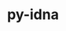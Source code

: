 ---
title: "py-idna"
layout: cache
categories: [package, develop-2024-01-14]
meta: {"versions": ["3.4"], "compilers": ["apple-clang@=15.0.0", "cce@=15.0.1", "gcc@=11.1.0", "gcc@=11.3.0", "gcc@=11.4.0", "gcc@=7.3.1", "gcc@=9.4.0", "oneapi@=2023.2.0"], "oss": ["amzn2", "rhel8", "ubuntu20.04", "ubuntu22.04", "ventura"], "platforms": ["darwin", "linux"], "targets": ["aarch64", "neoverse_n1", "neoverse_v1", "ppc64le", "x86_64_v3", "zen4"], "stacks": ["aws-isc", "aws-isc-aarch64", "data-vis-sdk", "e4s", "e4s-cray-rhel", "e4s-neoverse_v1", "e4s-oneapi", "e4s-power", "ml-darwin-aarch64-mps", "ml-linux-x86_64-cpu", "ml-linux-x86_64-cuda", "ml-linux-x86_64-rocm", "root"], "num_specs": 16, "num_specs_by_stack": {"root": 16, "ml-darwin-aarch64-mps": 2, "aws-isc-aarch64": 2, "aws-isc": 1, "e4s-cray-rhel": 1, "e4s-neoverse_v1": 1, "e4s-power": 1, "data-vis-sdk": 2, "e4s": 2, "e4s-oneapi": 2, "ml-linux-x86_64-rocm": 2, "ml-linux-x86_64-cpu": 2, "ml-linux-x86_64-cuda": 2}}
spec_details: [{"hash": "dlrczbelksg5pbl4vrpunvam2g5eq3gr", "compiler": "apple-clang@=15.0.0", "versions": ["3.4"], "os": "ventura", "platform": "darwin", "target": "aarch64", "variants": ["build_system=python_pip"], "stacks": ["root", "ml-darwin-aarch64-mps"], "size": "-", "tarball": "https://binaries.spack.io/releases/develop-2024-01-14/build_cache/darwin-ventura-aarch64/apple-clang-15.0.0/py-idna-3.4/darwin-ventura-aarch64-apple-clang-15.0.0-py-idna-3.4-dlrczbelksg5pbl4vrpunvam2g5eq3gr.spack"}, {"hash": "lpl6auqthznjvkoltmfkdjxmsvivxfwk", "compiler": "apple-clang@=15.0.0", "versions": ["3.4"], "os": "ventura", "platform": "darwin", "target": "aarch64", "variants": ["build_system=python_pip"], "stacks": ["root", "ml-darwin-aarch64-mps"], "size": "-", "tarball": "https://binaries.spack.io/releases/develop-2024-01-14/build_cache/darwin-ventura-aarch64/apple-clang-15.0.0/py-idna-3.4/darwin-ventura-aarch64-apple-clang-15.0.0-py-idna-3.4-lpl6auqthznjvkoltmfkdjxmsvivxfwk.spack"}, {"hash": "4yvcfj5x6gtthnzsw5lqbtygxlqwphkw", "compiler": "gcc@=7.3.1", "versions": ["3.4"], "os": "amzn2", "platform": "linux", "target": "aarch64", "variants": ["build_system=python_pip"], "stacks": ["root", "aws-isc-aarch64"], "size": "-", "tarball": "https://binaries.spack.io/releases/develop-2024-01-14/build_cache/linux-amzn2-aarch64/gcc-7.3.1/py-idna-3.4/linux-amzn2-aarch64-gcc-7.3.1-py-idna-3.4-4yvcfj5x6gtthnzsw5lqbtygxlqwphkw.spack"}, {"hash": "hdfc72huktkrgli3gg7r4vyjuucdbnai", "compiler": "gcc@=7.3.1", "versions": ["3.4"], "os": "amzn2", "platform": "linux", "target": "neoverse_n1", "variants": ["build_system=python_pip"], "stacks": ["root", "aws-isc-aarch64"], "size": "-", "tarball": "https://binaries.spack.io/releases/develop-2024-01-14/build_cache/linux-amzn2-neoverse_n1/gcc-7.3.1/py-idna-3.4/linux-amzn2-neoverse_n1-gcc-7.3.1-py-idna-3.4-hdfc72huktkrgli3gg7r4vyjuucdbnai.spack"}, {"hash": "wvipvzhw2iyq5cpupqrfklh362g6agqm", "compiler": "gcc@=7.3.1", "versions": ["3.4"], "os": "amzn2", "platform": "linux", "target": "x86_64_v3", "variants": ["build_system=python_pip"], "stacks": ["aws-isc", "root"], "size": "-", "tarball": "https://binaries.spack.io/releases/develop-2024-01-14/build_cache/linux-amzn2-x86_64_v3/gcc-7.3.1/py-idna-3.4/linux-amzn2-x86_64_v3-gcc-7.3.1-py-idna-3.4-wvipvzhw2iyq5cpupqrfklh362g6agqm.spack"}, {"hash": "26x3fh4cis3edr4ktx6y32dx4vgqksdl", "compiler": "cce@=15.0.1", "versions": ["3.4"], "os": "rhel8", "platform": "linux", "target": "zen4", "variants": ["build_system=python_pip"], "stacks": ["root", "e4s-cray-rhel"], "size": "-", "tarball": "https://binaries.spack.io/releases/develop-2024-01-14/build_cache/linux-rhel8-zen4/cce-15.0.1/py-idna-3.4/linux-rhel8-zen4-cce-15.0.1-py-idna-3.4-26x3fh4cis3edr4ktx6y32dx4vgqksdl.spack"}, {"hash": "krrnm2qmhnfs3pqev2no5ksq4tlb5qci", "compiler": "gcc@=11.4.0", "versions": ["3.4"], "os": "ubuntu20.04", "platform": "linux", "target": "neoverse_v1", "variants": ["build_system=python_pip"], "stacks": ["root", "e4s-neoverse_v1"], "size": "-", "tarball": "https://binaries.spack.io/releases/develop-2024-01-14/build_cache/linux-ubuntu20.04-neoverse_v1/gcc-11.4.0/py-idna-3.4/linux-ubuntu20.04-neoverse_v1-gcc-11.4.0-py-idna-3.4-krrnm2qmhnfs3pqev2no5ksq4tlb5qci.spack"}, {"hash": "ebkydiul5w7c3xdovndhbxvmq7rsfif4", "compiler": "gcc@=9.4.0", "versions": ["3.4"], "os": "ubuntu20.04", "platform": "linux", "target": "ppc64le", "variants": ["build_system=python_pip"], "stacks": ["root", "e4s-power"], "size": "-", "tarball": "https://binaries.spack.io/releases/develop-2024-01-14/build_cache/linux-ubuntu20.04-ppc64le/gcc-9.4.0/py-idna-3.4/linux-ubuntu20.04-ppc64le-gcc-9.4.0-py-idna-3.4-ebkydiul5w7c3xdovndhbxvmq7rsfif4.spack"}, {"hash": "cjbsdkxeovbdwopcakmldsqnxy3qamj3", "compiler": "gcc@=11.1.0", "versions": ["3.4"], "os": "ubuntu20.04", "platform": "linux", "target": "x86_64_v3", "variants": ["build_system=python_pip"], "stacks": ["root", "data-vis-sdk"], "size": "-", "tarball": "https://binaries.spack.io/releases/develop-2024-01-14/build_cache/linux-ubuntu20.04-x86_64_v3/gcc-11.1.0/py-idna-3.4/linux-ubuntu20.04-x86_64_v3-gcc-11.1.0-py-idna-3.4-cjbsdkxeovbdwopcakmldsqnxy3qamj3.spack"}, {"hash": "mlzet2n677bkpzlyoxxua6muhuranlhx", "compiler": "gcc@=11.1.0", "versions": ["3.4"], "os": "ubuntu20.04", "platform": "linux", "target": "x86_64_v3", "variants": ["build_system=python_pip"], "stacks": ["root", "data-vis-sdk"], "size": "-", "tarball": "https://binaries.spack.io/releases/develop-2024-01-14/build_cache/linux-ubuntu20.04-x86_64_v3/gcc-11.1.0/py-idna-3.4/linux-ubuntu20.04-x86_64_v3-gcc-11.1.0-py-idna-3.4-mlzet2n677bkpzlyoxxua6muhuranlhx.spack"}, {"hash": "q2vtgt4y6dkq27blvkyfr666exwfpf23", "compiler": "gcc@=11.4.0", "versions": ["3.4"], "os": "ubuntu20.04", "platform": "linux", "target": "x86_64_v3", "variants": ["build_system=python_pip"], "stacks": ["root", "e4s"], "size": "-", "tarball": "https://binaries.spack.io/releases/develop-2024-01-14/build_cache/linux-ubuntu20.04-x86_64_v3/gcc-11.4.0/py-idna-3.4/linux-ubuntu20.04-x86_64_v3-gcc-11.4.0-py-idna-3.4-q2vtgt4y6dkq27blvkyfr666exwfpf23.spack"}, {"hash": "tlsqnkahfufc7hnydfxo4vxobnajw2ax", "compiler": "gcc@=11.4.0", "versions": ["3.4"], "os": "ubuntu20.04", "platform": "linux", "target": "x86_64_v3", "variants": ["build_system=python_pip"], "stacks": ["root", "e4s"], "size": "-", "tarball": "https://binaries.spack.io/releases/develop-2024-01-14/build_cache/linux-ubuntu20.04-x86_64_v3/gcc-11.4.0/py-idna-3.4/linux-ubuntu20.04-x86_64_v3-gcc-11.4.0-py-idna-3.4-tlsqnkahfufc7hnydfxo4vxobnajw2ax.spack"}, {"hash": "mizqqky7lmuat7is6mheqqjhhfdq6szd", "compiler": "oneapi@=2023.2.0", "versions": ["3.4"], "os": "ubuntu20.04", "platform": "linux", "target": "x86_64_v3", "variants": ["build_system=python_pip"], "stacks": ["root", "e4s-oneapi"], "size": "-", "tarball": "https://binaries.spack.io/releases/develop-2024-01-14/build_cache/linux-ubuntu20.04-x86_64_v3/oneapi-2023.2.0/py-idna-3.4/linux-ubuntu20.04-x86_64_v3-oneapi-2023.2.0-py-idna-3.4-mizqqky7lmuat7is6mheqqjhhfdq6szd.spack"}, {"hash": "rlv4c464kwwgwrqyvo3lucircl5b526n", "compiler": "oneapi@=2023.2.0", "versions": ["3.4"], "os": "ubuntu20.04", "platform": "linux", "target": "x86_64_v3", "variants": ["build_system=python_pip"], "stacks": ["root", "e4s-oneapi"], "size": "-", "tarball": "https://binaries.spack.io/releases/develop-2024-01-14/build_cache/linux-ubuntu20.04-x86_64_v3/oneapi-2023.2.0/py-idna-3.4/linux-ubuntu20.04-x86_64_v3-oneapi-2023.2.0-py-idna-3.4-rlv4c464kwwgwrqyvo3lucircl5b526n.spack"}, {"hash": "vrc5gftm4wlj4adhdtww2bydkruua6bh", "compiler": "gcc@=11.3.0", "versions": ["3.4"], "os": "ubuntu22.04", "platform": "linux", "target": "x86_64_v3", "variants": ["build_system=python_pip"], "stacks": ["root", "ml-linux-x86_64-rocm", "ml-linux-x86_64-cpu", "ml-linux-x86_64-cuda"], "size": "-", "tarball": "https://binaries.spack.io/releases/develop-2024-01-14/build_cache/linux-ubuntu22.04-x86_64_v3/gcc-11.3.0/py-idna-3.4/linux-ubuntu22.04-x86_64_v3-gcc-11.3.0-py-idna-3.4-vrc5gftm4wlj4adhdtww2bydkruua6bh.spack"}, {"hash": "hptjl4oxhkdnzn4mhgtuo2tzvyxkup4c", "compiler": "gcc@=11.3.0", "versions": ["3.4"], "os": "ubuntu22.04", "platform": "linux", "target": "x86_64_v3", "variants": ["build_system=python_pip"], "stacks": ["root", "ml-linux-x86_64-rocm", "ml-linux-x86_64-cpu", "ml-linux-x86_64-cuda"], "size": "-", "tarball": "https://binaries.spack.io/releases/develop-2024-01-14/build_cache/linux-ubuntu22.04-x86_64_v3/gcc-11.3.0/py-idna-3.4/linux-ubuntu22.04-x86_64_v3-gcc-11.3.0-py-idna-3.4-hptjl4oxhkdnzn4mhgtuo2tzvyxkup4c.spack"}]
---